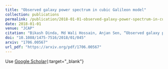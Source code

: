 ```yaml
---
title: "Observed galaxy power spectrum in cubic Galileon model"
collection: publications
permalink: /publication/2018-01-01-observed-galaxy-power-spectrum-in-cubic-galileon-model
date: 2018-01-01
venue: "JCAP"
citation: "Bikash Dinda, Md Wali Hossain, Anjan Sen, “Observed galaxy power spectrum in cubic Galileon model.” JCAP, 2018."
doi: "10.1088/1475-7516/2018/01/045"
arxiv: "1706.00567"
url_pdf: "https://arxiv.org/pdf/1706.00567"
---
```


Use [Google Scholar](https://scholar.google.com/scholar?q=Observed+galaxy+power+spectrum+in+cubic+Galileon+model){:target="_blank"}
